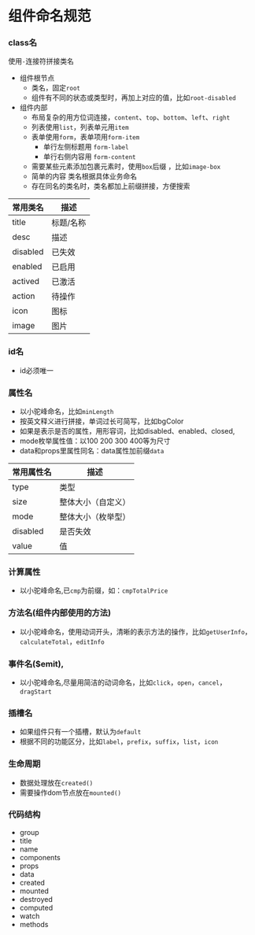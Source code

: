 # 组件命名规范

### class名
使用`-`连接符拼接类名
- 组件根节点
	- 类名，固定`root`
	- 组件有不同的状态或类型时，再加上对应的值，比如`root-disabled`
- 组件内部
	- 布局复杂的用方位词连接，`content`、`top`、`bottom`、`left`、`right`
	- 列表使用`list`，列表单元用`item`
	- 表单使用`form`，表单项用`form-item`
		- 单行左侧标题用 `form-label`
		- 单行右侧内容用 `form-content`
	- 需要某些元素添加包裹元素时，使用`box`后缀 ，比如`image-box`
	- 简单的内容 类名根据具体业务命名
	- 存在同名的类名时，类名都加上前缀拼接，方便搜索

|常用类名	|描述		|
|-----		|-----		|
|title		|标题/名称	|
|desc		|描述		|
|disabled	|已失效		|
|enabled	|已启用		|
|actived	|已激活		|
|action		|待操作		|
|icon		|图标		|
|image		|图片		|

### id名
- id必须唯一

### 属性名
- 以小驼峰命名，比如`minLength`
- 按英文释义进行拼接，单词过长可简写，比如bgColor
- 如果是表示是否的属性，用形容词，比如disabled、enabled、closed,
- mode枚举属性值：以100 200 300 400等为尺寸
- data和props里属性同名：data属性加前缀`data`

|常用属性名	|描述				|
|-----		|-----				|
|type		|类型				|
|size		|整体大小（自定义）	|
|mode		|整体大小（枚举型）	|
|disabled	|是否失效			|
|value		|值					|

### 计算属性
- 以小驼峰命名,已`cmp`为前缀，如：`cmpTotalPrice`

### 方法名(组件内部使用的方法)
- 以小驼峰命名，使用动词开头，清晰的表示方法的操作，比如`getUserInfo`，`calculateTotal`，`editInfo`

### 事件名($emit),
- 以小驼峰命名,尽量用简洁的动词命名，比如`click`，`open`，`cancel`，`dragStart`

### 插槽名
- 如果组件只有一个插槽，默认为`default`
- 根据不同的功能区分，比如`label`，`prefix`，`suffix`，`list`，`icon`

### 生命周期
- 数据处理放在`created()`
- 需要操作dom节点放在`mounted()`

### 代码结构
- group
- title
- name
- components
- props
- data
- created
- mounted
- destroyed
- computed
- watch
- methods
